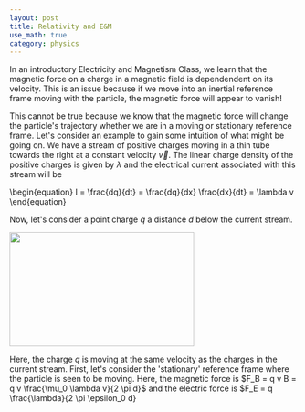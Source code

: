 ```yaml
---
layout: post
title: Relativity and E&M
use_math: true
category: physics
---
```


In an introductory Electricity and Magnetism Class, we learn that the magnetic force on a charge in a magnetic field is dependendent on its velocity. This is an issue because if we move into an inertial reference frame moving with the particle, the magnetic force will appear to vanish!

This cannot be true because we know that the magnetic force will change the particle's trajectory whether we are in a moving or stationary reference frame. Let's consider an example to gain some intuition of what might be going on. We have a stream of positive charges moving in a thin tube towards the right at a constant velocity $\vec{v}$. The linear charge density of the positive charges is given by $\lambda$ and the electrical current associated with this stream will be

\begin{equation}
  I = \frac{dq}{dt} = \frac{dq}{dx} \frac{dx}{dt} = \lambda v
\end{equation}

Now, let's consider a point charge $q$ a distance $d$ below the current stream.

<img src="/osunotebook/physics/images/charge_mag_field.gif" width="200" height="200" style="display:block; width: 80%;"/>
  
Here, the charge $q$ is moving at the same velocity as the charges in the current stream. First, let's consider the 'stationary' reference frame where the particle is seen to be moving. Here, the magnetic force is $F_B = q v B = q v \frac{\mu_0 \lambda v}{2 \pi d}$ and the electric force is $F_E = q \frac{\lambda}{2 \pi \epsilon_0 d}
